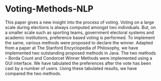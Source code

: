 # Voting-Methods-NLP
This paper gives a new insight into the process of voting. Voting on a large scale during elections is always computed amongst two individuals. But, on a smaller scale such as sporting teams, government electoral systems and academic institutions, preference based voting is performed. To implement the same, various methods were proposed to declare the winner. Adapted from a paper at The Stanford Encyclopedia of Philosophy, we have implemented two outstanding proposed methods in Java. The two methods – Borda Count and Condorcet Winner Methods were implemented using a GUI interface. We have tabulated the preferences after the vote has been cast by a number of users. Using these tabulated results, we have compared the two methods. 
